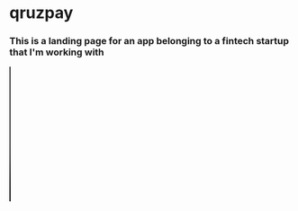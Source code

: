 # qruzpay
### This is a landing page for an app belonging to a fintech startup that I'm working with
<video width="2em" height="240" controls>
  <source src="spoilers.mp4" type="video/mp4">
  Your browser does not support the video tag.
</video>
